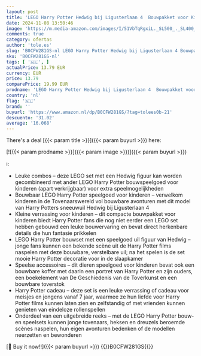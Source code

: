 ```yaml
---
layout: post
title: 'LEGO Harry Potter Hedwig bij Ligusterlaan 4  Bouwpakket voor Kinderen met Bouwbare Speelgoed Uil Dieren Figuur  Rollenspellen Cadeau voor Jongens en Meisjes van 7 jaar en Ouder 76425'
date: 2024-11-08 13:50:46
image: 'https://m.media-amazon.com/images/I/51VbTqRgxiL._SL500_._SL400_.jpg'
comments: true
category: ofertas
author: 'tole.es'
slug: 'B0CFW281GS-nl LEGO Harry Potter Hedwig bij Ligusterlaan 4 Bouwpakket...'
sku: 'B0CFW281GS-nl'
tags: [ '🇳🇱', ]
actualPrice: 13.79 EUR
currency: EUR
price: 13.79
comparePrice: 19.99 EUR
prodname: 'LEGO Harry Potter Hedwig bij Ligusterlaan 4  Bouwpakket voor Kinderen met Bouwbare Speelgoed Uil Dieren Figuur  Rollenspellen Cadeau voor Jongens en Meisjes van 7 jaar en Ouder 76425'
country: 'nl'
flag: '🇳🇱'
brand: ''
buyurl: 'https://www.amazon.nl/dp/B0CFW281GS/?tag=tolees0b-21'
descuento: '31.02'
average: '16.068'
---
```


There's a deal [{{< param title >}}]({{< param buyurl >}})  here:

[![{{< param prodname >}}]({{< param image >}})]({{< param buyurl >}})

ℹ️:

- Leuke combos – deze LEGO set met een Hedwig figuur kan worden gecombineerd met ander LEGO Harry Potter bouwspeelgoed voor kinderen (apart verkrijgbaar) voor extra speelmogelijkheden
- Bouwbaar LEGO Harry Potter speelgoed voor kinderen – verwelkom kinderen in de Tovenaarswereld vol bouwbare avonturen met dit model van Harry Potters sneeuwuil Hedwig bij Ligusterlaan 4
- Kleine verrassing voor kinderen – dit compacte bouwpakket voor kinderen biedt Harry Potter fans die nog niet eerder een LEGO set hebben gebouwd een leuke bouwervaring en bevat direct herkenbare details die hun fantasie prikkelen
- LEGO Harry Potter bouwset met een speelgoed uil figuur van Hedwig – jonge fans kunnen een bekende scène uit de Harry Potter films naspelen met deze bouwbare, verstelbare uil; na het spelen is de set mooie Harry Potter decoratie voor in de slaapkamer
- Speelse accessoires – dit dieren speelgoed voor kinderen bevat ook een bouwbare koffer met daarin een portret van Harry Potter en zijn ouders, een boekelement van De Geschiedenis van de Toverkunst en een bouwbare toverstok
- Harry Potter cadeau – deze set is een leuke verrassing of cadeau voor meisjes en jongens vanaf 7 jaar, waarmee ze hun liefde voor Harry Potter films kunnen laten zien en zelfstandig of met vrienden kunnen genieten van eindeloze rollenspellen
- Onderdeel van een uitgebreide reeks – met de LEGO Harry Potter bouw- en speelsets kunnen jonge tovenaars, heksen en dreuzels beroemde scènes naspelen, hun eigen avonturen bedenken of de modellen neerzetten en bewonderen

[🛒 Buy it now!!]({{< param buyurl >}})
{{<world>}}B0CFW281GS{{</world>}}
